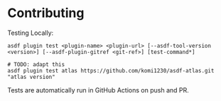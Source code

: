 # Contributing

Testing Locally:

```shell
asdf plugin test <plugin-name> <plugin-url> [--asdf-tool-version <version>] [--asdf-plugin-gitref <git-ref>] [test-command*]

# TODO: adapt this
asdf plugin test atlas https://github.com/komi1230/asdf-atlas.git "atlas version"
```

Tests are automatically run in GitHub Actions on push and PR.
